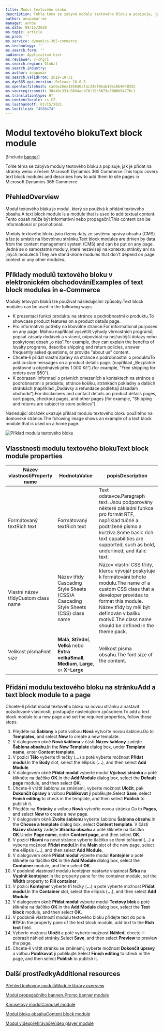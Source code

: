```yaml
---
title: Modul textového bloku
description: Tohle téma se zabývá moduly textového bloku a popisuje, jak je přidat na stránky webu v řešení Microsoft Dynamics 365 Commerce.
author: anupamar-ms
manager: annbe
ms.date: 09/15/2020
ms.topic: article
ms.prod: ''
ms.service: dynamics-365-commerce
ms.technology: ''
ms.search.form: ''
audience: Application User
ms.reviewer: v-chgri
ms.search.region: Global
ms.search.industry: ''
ms.author: anupamar
ms.search.validFrom: 2019-10-31
ms.dyn365.ops.version: Release 10.0.5
ms.openlocfilehash: cad6a26ea1858d6afac33ef8eab10e16b404035b
ms.sourcegitcommit: 38d40c331c8894acb7b119c5073e3088b54776c1
ms.translationtype: HT
ms.contentlocale: cs-CZ
ms.lasthandoff: 01/15/2021
ms.locfileid: "4980474"
---
```

# <a name="text-block-module"></a><span data-ttu-id="247ad-103">Modul textového bloku</span><span class="sxs-lookup"><span data-stu-id="247ad-103">Text block module</span></span>

[!include [banner](includes/banner.md)]

<span data-ttu-id="247ad-104">Tohle téma se zabývá moduly textového bloku a popisuje, jak je přidat na stránky webu v řešení Microsoft Dynamics 365 Commerce.</span><span class="sxs-lookup"><span data-stu-id="247ad-104">This topic covers text block modules and describes how to add them to site pages in Microsoft Dynamics 365 Commerce.</span></span>

## <a name="overview"></a><span data-ttu-id="247ad-105">Přehled</span><span class="sxs-lookup"><span data-stu-id="247ad-105">Overview</span></span>

<span data-ttu-id="247ad-106">Modul textového bloku je modul, který se používá k přidání textového obsahu.</span><span class="sxs-lookup"><span data-stu-id="247ad-106">A text block module is a module that is used to add textual content.</span></span> <span data-ttu-id="247ad-107">Tento obsah může být informativní nebo propagační.</span><span class="sxs-lookup"><span data-stu-id="247ad-107">This content can be informational or promotional.</span></span>

<span data-ttu-id="247ad-108">Moduly textového bloku jsou řízeny daty ze systému správy obsahu (CMS) a lze je umístit na libovolnou stránku.</span><span class="sxs-lookup"><span data-stu-id="247ad-108">Text block modules are driven by data from the content management system (CMS) and can be put on any page.</span></span> <span data-ttu-id="247ad-109">Jedná se o samostatné moduly, které nezávisejí na kontextu stránky ani na jiných modulech.</span><span class="sxs-lookup"><span data-stu-id="247ad-109">They are stand-alone modules that don't depend on page context or any other modules.</span></span>

## <a name="examples-of-text-block-modules-in-e-commerce"></a><span data-ttu-id="247ad-110">Příklady modulů textového bloku v elektronickém obchodování</span><span class="sxs-lookup"><span data-stu-id="247ad-110">Examples of text block modules in e-Commerce</span></span>

<span data-ttu-id="247ad-111">Moduly tetových bloků lze používat následujícími způsoby:</span><span class="sxs-lookup"><span data-stu-id="247ad-111">Text block modules can be used in the following ways:</span></span>

* <span data-ttu-id="247ad-112">K prezentaci funkcí produktu na stránce s podrobnostmi o produktu.</span><span class="sxs-lookup"><span data-stu-id="247ad-112">To showcase product features on a product details page.</span></span>
* <span data-ttu-id="247ad-113">Pro informativní potřeby na libovolné stránce.</span><span class="sxs-lookup"><span data-stu-id="247ad-113">For informational purposes on any page.</span></span> <span data-ttu-id="247ad-114">Mohou například vysvětlit výhody věrnostních programů, popsat zásady dodávek a vrácení, odpovídat na nejčastější dotazy nebo poskytovat obsah „o nás“.</span><span class="sxs-lookup"><span data-stu-id="247ad-114">For example, they can explain the benefits of loyalty programs, describe shipping and return policies, answer frequently asked questions, or provide "about us" content.</span></span>
* <span data-ttu-id="247ad-115">Chcete-li přidat vlastní zprávy na stránce s podrobnostmi o produktu</span><span class="sxs-lookup"><span data-stu-id="247ad-115">To add custom messages on a product details page.</span></span> <span data-ttu-id="247ad-116">(například „Bezplatné poštovné u objednávek přes 1 000 Kč“).</span><span class="sxs-lookup"><span data-stu-id="247ad-116">(for example, "Free shipping for orders over $50").</span></span>
* <span data-ttu-id="247ad-117">K zobrazení informací o právních omezeních a kontaktech na stránce s podrobnostmi o produktu, stránce košíku, stránkách pokladny a dalších stránkách (například „Dodávky a refundace podléhají zásadám obchodu“).</span><span class="sxs-lookup"><span data-stu-id="247ad-117">For disclaimers and contact details on product details pages, cart pages, checkout pages, and other pages (for example, "Shipping and returns are subject to store policies").</span></span>

<span data-ttu-id="247ad-118">Následující obrázek ukazuje příklad modulu textového bloku použitého na domovské stránce.</span><span class="sxs-lookup"><span data-stu-id="247ad-118">The following image shows an example of a text block module that is used on a home page.</span></span>

![Příklad modulu textového bloku](./media/ecommerce-textblock.PNG)

## <a name="text-block-module-properties"></a><span data-ttu-id="247ad-120">Vlasstnosti modulu textového bloku</span><span class="sxs-lookup"><span data-stu-id="247ad-120">Text block module properties</span></span>

| <span data-ttu-id="247ad-121">Název vlastnosti</span><span class="sxs-lookup"><span data-stu-id="247ad-121">Property name</span></span>     | <span data-ttu-id="247ad-122">Hodnota</span><span class="sxs-lookup"><span data-stu-id="247ad-122">Value</span></span>                                            | <span data-ttu-id="247ad-123">popis</span><span class="sxs-lookup"><span data-stu-id="247ad-123">Description</span></span> |
|-------------------|--------------------------------------------------|-------------|
| <span data-ttu-id="247ad-124">Formátovaný text</span><span class="sxs-lookup"><span data-stu-id="247ad-124">Rich text</span></span>         | <span data-ttu-id="247ad-125">Formátovaný text</span><span class="sxs-lookup"><span data-stu-id="247ad-125">Rich text</span></span>                                        | <span data-ttu-id="247ad-126">Text odstavce.</span><span class="sxs-lookup"><span data-stu-id="247ad-126">Paragraph text.</span></span> <span data-ttu-id="247ad-127">Jsou podporovány některé základní funkce pro formát RTF, například tučné a podtržené písmo a kurzíva.</span><span class="sxs-lookup"><span data-stu-id="247ad-127">Some basic rich text capabilities are supported, such as bold, underlined, and italic text.</span></span> |
| <span data-ttu-id="247ad-128">Vlastní název třídy</span><span class="sxs-lookup"><span data-stu-id="247ad-128">Custom class name</span></span> | <span data-ttu-id="247ad-129">Název třídy Cascading Style Sheets (CSS)</span><span class="sxs-lookup"><span data-stu-id="247ad-129">A Cascading Style Sheets (CSS) class name</span></span>        | <span data-ttu-id="247ad-130">Název vlastní CSS třídy, kterou vývojář poskytuje k formátování tohoto modulu.</span><span class="sxs-lookup"><span data-stu-id="247ad-130">The name of a custom CSS class that a developer provides to format this module.</span></span> <span data-ttu-id="247ad-131">Název třídy by měl být definován v balíku motivů.</span><span class="sxs-lookup"><span data-stu-id="247ad-131">The class name should be defined in the theme pack.</span></span> |
| <span data-ttu-id="247ad-132">Velikost písma</span><span class="sxs-lookup"><span data-stu-id="247ad-132">Font size</span></span>         | <span data-ttu-id="247ad-133">**Malá**, **Střední**, **Velká** nebo **Extra velká**</span><span class="sxs-lookup"><span data-stu-id="247ad-133">**Small**, **Medium**, **Large**, or **X-Large**</span></span> | <span data-ttu-id="247ad-134">Velikost písma obsahu.</span><span class="sxs-lookup"><span data-stu-id="247ad-134">The font size of the content.</span></span> |

## <a name="add-a-text-block-module-to-a-page"></a><span data-ttu-id="247ad-135">Přidání modulu textového bloku na stránku</span><span class="sxs-lookup"><span data-stu-id="247ad-135">Add a text block module to a page</span></span>

<span data-ttu-id="247ad-136">Chcete-li přidat modul textového bloku na novou stránku a nastavit požadované vlastnosti, postupujte následujícím způsobem.</span><span class="sxs-lookup"><span data-stu-id="247ad-136">To add a text block module to a new page and set the required properties, follow these steps.</span></span>

1. <span data-ttu-id="247ad-137">Přejděte na **Šablony** a poté volbou **Nová** vytvořte novou šablonu.</span><span class="sxs-lookup"><span data-stu-id="247ad-137">Go to **Templates**, and select **New** to create a new template.</span></span>
1. <span data-ttu-id="247ad-138">V dialogovém okně **Nová šablona** v části **Název šablony** zadejte **Šablona obsahu**.</span><span class="sxs-lookup"><span data-stu-id="247ad-138">In the **New Template** dialog box, under **Template name**, enter **Content template**.</span></span>
1. <span data-ttu-id="247ad-139">V pozici **Tělo** vyberte tři tečky (**...**) a poté vyberte možnost **Přidat modul**.</span><span class="sxs-lookup"><span data-stu-id="247ad-139">In the **Body** slot, select the ellipsis (**...**), and then select **Add Module**.</span></span>
1. <span data-ttu-id="247ad-140">V dialogovém okně **Přidat modul** vyberte modul **Výchozí stránka** a poté klikněte na tlačítko **OK**.</span><span class="sxs-lookup"><span data-stu-id="247ad-140">In the **Add Module** dialog box, select the **Default page** module, and then select **OK**.</span></span>
1. <span data-ttu-id="247ad-141">Chcete-li vrátit šablonu se změnami, vyberte možnost **Uložit**, pak **Dokončit úpravy** a volbou **Publikovat** ji publikujte.</span><span class="sxs-lookup"><span data-stu-id="247ad-141">Select **Save**, select **Finish editing** to check in the template, and then select **Publish** to publish it.</span></span>
1. <span data-ttu-id="247ad-142">Přejděte na **Stránky** a volbou **Nová** vytvořte novou stránku.</span><span class="sxs-lookup"><span data-stu-id="247ad-142">Go to **Pages**, and select **New** to create a new page.</span></span>
1. <span data-ttu-id="247ad-143">V dialogovém okně **Zvolte šablonu** vyberte šablonu **Šablona obsahu**.</span><span class="sxs-lookup"><span data-stu-id="247ad-143">In the **Choose a template** dialog box, select **Content template**.</span></span> <span data-ttu-id="247ad-144">V části **Název stránky** zadejte **Stránka obsahu** a poté klikněte na tlačítko **OK**.</span><span class="sxs-lookup"><span data-stu-id="247ad-144">Under **Page name**, enter **Content page**, and then select **OK**.</span></span>
1. <span data-ttu-id="247ad-145">V pozici **Hlavní** na nové stránce vyberte tlačítko se třemi tečkami (**...**) a vyberte možnost **Přidat modul**.</span><span class="sxs-lookup"><span data-stu-id="247ad-145">In the **Main** slot of the new page, select the ellipsis (**...**), and then select **Add Module**.</span></span>
1. <span data-ttu-id="247ad-146">V dialogovém okně **Přidat modul** vyberte modul **Kontejner** a poté klikněte na tlačítko **OK**.</span><span class="sxs-lookup"><span data-stu-id="247ad-146">In the **Add Module** dialog box, select the **Container** module, and then select **OK**.</span></span>
1. <span data-ttu-id="247ad-147">V podokně vlastností modulu kontejner nastavte vlastnost **Šířka** na **Vyplnit kontejner**.</span><span class="sxs-lookup"><span data-stu-id="247ad-147">In the property pane for the container module, set the **Width** property to **Fill container**.</span></span>
1. <span data-ttu-id="247ad-148">V pozici **Kontejner** vyberte tři tečky (**...**) a poté vyberte možnost **Přidat modul**.</span><span class="sxs-lookup"><span data-stu-id="247ad-148">In the **Container** slot, select the ellipsis (**...**), and then select **Add Module**.</span></span>
1. <span data-ttu-id="247ad-149">V dialogovém okně **Přidat modul** vyberte modul **Textový blok** a poté klikněte na tlačítko **OK**.</span><span class="sxs-lookup"><span data-stu-id="247ad-149">In the **Add Module** dialog box, select the **Text block** module, and then select **OK**.</span></span> 
1. <span data-ttu-id="247ad-150">V podokně vlastností modulu textového bloku přidejte text do pole **RTF**.</span><span class="sxs-lookup"><span data-stu-id="247ad-150">In the property pane of the text block module, add text to the **Rich text** field.</span></span>
1. <span data-ttu-id="247ad-151">Vyberte možnost **Uložit** a poté vyberte možnost **Náhled**, chcete-li zobrazit náhled stránky.</span><span class="sxs-lookup"><span data-stu-id="247ad-151">Select **Save**, and then select **Preview** to preview the page.</span></span>
1. <span data-ttu-id="247ad-152">Chcete-li vrátit stránku se změnami, vyberte možnost **Dokončit úpravy** a volbou **Publikovat** ji publikujte.</span><span class="sxs-lookup"><span data-stu-id="247ad-152">Select **Finish editing** to check in the page, and then select **Publish** to publish it.</span></span>

## <a name="additional-resources"></a><span data-ttu-id="247ad-153">Další prostředky</span><span class="sxs-lookup"><span data-stu-id="247ad-153">Additional resources</span></span>

[<span data-ttu-id="247ad-154">Přehled knihovny modulů</span><span class="sxs-lookup"><span data-stu-id="247ad-154">Module library overview</span></span>](starter-kit-overview.md)

[<span data-ttu-id="247ad-155">Modul propagačního banneru</span><span class="sxs-lookup"><span data-stu-id="247ad-155">Promo banner module</span></span>](add-alert.md)

[<span data-ttu-id="247ad-156">Karuselový modul</span><span class="sxs-lookup"><span data-stu-id="247ad-156">Carousel module</span></span>](add-carousel.md)

[<span data-ttu-id="247ad-157">Modul bloku obsahu</span><span class="sxs-lookup"><span data-stu-id="247ad-157">Content block module</span></span>](add-hero-module.md)

[<span data-ttu-id="247ad-158">Modul videopřehrávače</span><span class="sxs-lookup"><span data-stu-id="247ad-158">Video player module</span></span>](add-video-player.md)

